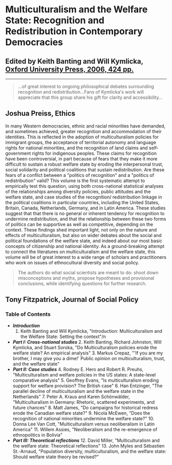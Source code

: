 # Multiculturalism and the Welfare State: Recognition and Redistribution in Contemporary Democracies

## Edited by Keith Banting and Will Kymlicka, [Oxford University Press, 2006, 424 pp.](http://ukcatalogue.oup.com/product/9780199289189.do?keyword=Multiculturalism+and+the+welfare+state&amp;sortby=bestMatches) 

---

> ...of great interest to ongoing philosophical debates surrounding recognition and redistribution...Fans of Kymlicka's work will appreciate that this group share his gift for clarity and accessibility...
>
## Joshua Preiss, Ethics 

In many Western democracies, ethnic and racial minorities have demanded, and sometimes achieved, greater recognition and accommodation of their identities. This is reflected in the adoption of multiculturalism policies for immigrant groups, the acceptance of territorial autonomy and language rights for national minorities, and the recognition of land claims and self-government rights for indigenous peoples. These claims for recognition have been controversial, in part because of fears that they make it more difficult to sustain a robust welfare state by eroding the interpersonal trust, social solidarity and political coalitions that sustain redistribution. Are these fears of a conflict between a "politics of recognition" and a "politics of redistribution" valid? This volume is the first systematic attempt to empirically test this question, using both cross-national statistical analyses of the relationships among diversity policies, public attitudes and the welfare state, and case studies of the recognition/ redistribution linkage in the political coalitions in particular countries, including the United States, Britain, Canada, Netherlands, Germany, and in Latin America. These studies suggest that that there is no general or inherent tendency for recognition to undermine redistribution, and that the relationship between these two forms of politics can be supportive as well as competitive, depending on the context. These findings shed important light, not only on the nature and effects of multiculturalism, but also on wider debates about the social and political foundations of the welfare state, and indeed about our most basic concepts of citizenship and national identity. As a ground-breaking attempt to connect the literatures on multiculturalism and the welfare state, this volume will be of great interest to a wide range of scholars and practitioners who work on issues of ethnocultural diversity and social policy.

> The authors do what social scientists are meant to do: shoot down misconceptions and myths, propose hypotheses and provisional conclusions, while identifying questions for further research.
>
## Tony Fitzpatrick, Journal of Social Policy 

### Table of Contents

- **_Introduction_**
  1. Keith Banting and Will Kymlicka, "Introduction: Multiculturalism and the Welfare State: Setting the context"/n
- **_Part I: Cross-national studies_**
  2. Keith Banting, Richard Johnston, Will Kymlicka, and Stuart Soroka, "Do Multiculturalism policies erode the welfare state? An empirical analysis"
  3. Markus Crepaz, "'If you are my brother, I may give you a dime!' Public opinion on multiculturalism, trust, and the welfare state"
- **_Part II: Case studies_**
  4. Rodney E. Hero and Robert R. Preuhs, "Multiculturalism and welfare policies in the US states: A state-level comparative analysis"
  5. Geoffrey Evans, "Is multiculturalism eroding support for welfare provision? The British case"
  6. Han Entzinger, "The parallel decline of multiculturalism and the welfare state in the Netherlands"
  7. Peter A. Kraus and Karen Schönwälder, "Multiculturalism in Germany: Rhetoric, scattered experiments, and future chances"
  8. Matt James, "Do campaigns for historical redress erode the Canadian welfare state?"
  9. Nicola McEwen, "Does the recognition of national minorities undermine the welfare state?"
  10. Donna Lee Van Cott, "Multiculturalism versus neoliberalism in Latin America"
  11. Willem Assies, "Neoliberalism and the re-emergence of ethnopolitics in Bolivia"
- **_Part III: Theoretical reflections_**
  12. David Miller, "Multiculturalism and the welfare state: Theoretical reflections"
  13. John Myles and Sébastien St.-Arnaud, "Population diversity, multiculturalism, and the welfare state: Should welfare state theory be revised?"
